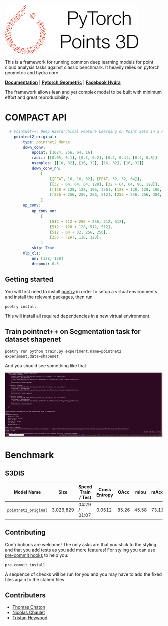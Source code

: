 ![Project Logo](/docs/logo.png)

This is a framework for running common deep learning models for point cloud analysis tasks against classic benchmark. It heavily relies on pytorch geometric and hydra core.

**[Documentation](https://deeppointcloud-benchmarks.readthedocs.io/en/latest/)** | **[Pytorch Geometric](https://pytorch-geometric.readthedocs.io/en/latest/notes/resources.html)** | **[Facebook Hydra](https://hydra.cc/)**

The framework allows lean and yet complex model to be built with minimum effort and great reproducibility.

# COMPACT API
```yaml
  # PointNet++: Deep Hierarchical Feature Learning on Point Sets in a Metric Space (https://arxiv.org/abs/1706.02413)
    pointnet2_original:
        type: pointnet2_dense
        down_conv:
            npoint: [1024, 256, 64, 16]
            radii: [[0.05, 0.1], [0.1, 0.2], [0.2, 0.4], [0.4, 0.8]]
            nsamples: [[16, 32], [16, 32], [16, 32], [16, 32]]
            down_conv_nn:
                [
                    [[FEAT, 16, 16, 32], [FEAT, 32, 32, 64]],
                    [[32 + 64, 64, 64, 128], [32 + 64, 64, 96, 128]],
                    [[128 + 128, 128, 196, 256], [128 + 128, 128, 196, 256]],
                    [[256 + 256, 256, 256, 512], [256 + 256, 256, 384, 512]],
                ]
        up_conv:
            up_conv_nn:
                [
                    [512 + 512 + 256 + 256, 512, 512],
                    [512 + 128 + 128, 512, 512],
                    [512 + 64 + 32, 256, 256],
                    [256 + FEAT, 128, 128],
                ]
            skip: True
        mlp_cls:
            nn: [128, 128]
            dropout: 0.5
```

## Getting started
You will first need to install [poetry](https://poetry.eustace.io/) in order to setup a virtual environments and install the relevant packages, then run
```
poetry install
```
This will install all required dependencies in a new virtual environment.

## Train pointnet++ on Segmentation task for dataset shapenet
```
poetry run python train.py experiment.name=pointnet2 experiment.data=shapenet
```
And you should see something like that

![logging](/docs/imgs/logging.png)

# Benchmark
## S3DIS


| Model Name | Size | Speed Train / Test | Cross Entropy | OAcc | mIou | mAcc |
| ------------- | ------------- | ------------- | ------------- | ------------- | ------------- | ------------- |
| [```pointnet2_original```](/benchmark/s3dis_fold5/Pointnet2_original.md)| 3,026,829 | 04:29 / 01:07 | 0.0512 | 85.26 | 45.58 | 73.11

## Contributing
Contributions are welcome! The only asks are that you stick to the styling and that you add tests as you add more features!
For styling you can use [pre-commit hooks](https://ljvmiranda921.github.io/notebook/2018/06/21/precommits-using-black-and-flake8/) to help you:
```
pre-commit install
```
A sequence of checks will be run for you and you may have to add the fixed files again to the stahed files.

## Contributers
- [Thomas Chaton](https://github.com/tchaton)
- [Nicolas Chaulet](https://github.com/nicolas-chaulet)
- [Tristan Heywood](https://github.com/tristanheywood)
